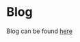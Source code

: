 # Blog
Blog can be found [here](https://docs.google.com/document/d/1yoIT-uUObW4J8wdrlFa15s6RryHhI0oHGzNXyETTk9A/edit?usp=sharing)